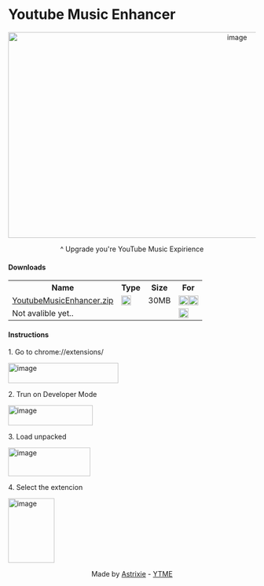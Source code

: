 # Youtube Music Enhancer
<p align="center" ><img width="916" height="418" alt="image" src="https://github.com/user-attachments/assets/6bb93420-6638-4f64-982a-7ac83b28b78c" /></p>
<p align="center">^ Upgrade you're YouTube Music Expirience</p>
<p><h4>Downloads</h4></p>
<table>
  <tr>
    <th>Name</th>
    <th>Type</th>
    <th>Size</th>
    <th>For</th>
  </tr>
  <tr>
    <td><a href="#">YoutubeMusicEnhancer.zip</a></td>
    <td><img width="20px" height="20px" alt="image" src="https://www.svgrepo.com/show/354957/document-zip.svg" /></td>
    <td>30MB</td>
    <td><img width="20px" height="20px" alt="image" src="https://icons.iconarchive.com/icons/google/chrome/256/Google-Chrome-Chromium-icon.png" /><img width="20px" height="20px" alt="image" src="https://icons.iconarchive.com/icons/marcus-roberto/google-play/256/Google-Chrome-icon.png" />
    </td> 
  </tr>
  <tr>
    <td>Not avalible yet..</td>
    <td></td>
    <td></td>
    <td><img width="20px" height="20px" alt="image" src="https://icons.iconarchive.com/icons/carlosjj/mozilla/256/Firefox-icon.png" />
    </td> 
  </tr>
</table>
<p><h4>Instructions</h4></p>
<p> 1. Go to chrome://extensions/</p>
<p><img width="224" height="41" alt="image" src="https://github.com/user-attachments/assets/a05d763d-5e46-47f0-af9c-3ed34cdc42a0" /></p>
<p> 2. Trun on Developer Mode</p>
<p><img width="172" height="41" alt="image" src="https://github.com/user-attachments/assets/eb169344-b5c9-46a6-858e-9ae12ecf688c" /></p>
<p> 3. Load unpacked</p>
<p><img width="167" height="58" alt="image" src="https://github.com/user-attachments/assets/f8cfdfbf-2ce4-4d81-97c5-429eee3354e0" /></p>
<p> 4. Select the extencion</p>
<p><img width="94" height="131" alt="image" src="https://github.com/user-attachments/assets/570752a8-abd5-41e9-a501-37bec78d993a" /></p>
<p align="center"><a>Made by </a><a href="https://github.com/AstrixieDev">Astrixie</a><a> - </a><a href="https://github.com/AstrixieDev/Youtube-Music-Enhancer">YTME</a></p>
<p align="center"><img width="100" height="15" src="https://github.com/user-attachments/assets/9bbd8cf2-b0c3-43a0-a0ea-e6ad99ee98d1" /></p>
